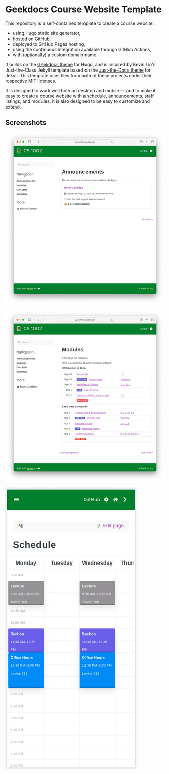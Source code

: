 # Geekdocs Course Website Template

This repository is a self-contained template to create a course website:
- using Hugo static site generator,
- hosted on GitHub,
- deployed to GitHub Pages hosting,
- using the continuous integration available through GitHub Actions,
- with (optionally) a custom domain name.

It builds on the [Geekdocs theme](https://geekdocs.de/) for Hugo, and is inspired by Kevin Lin's Just-the-Class Jekyll template based on the [Just-the-Docs theme](https://pmarsceill.github.io/just-the-docs/) for Jekyll. This template uses files from both of these projects under their respective MIT licenses.

It is designed to work well both on desktop and mobile — and to make it easy to create a course website with a schedule, announcements, staff listings, and modules. It is also designed to be easy to customize and extend.

## Screenshots

![Desktop Announcements](static/_docs/sshot_desktop_announcements.png)

![Desktop Modules](static/_docs/sshot_desktop_modules.png)

![Mobile Schedule](static/_docs/sshot_mobile_schedule.png)